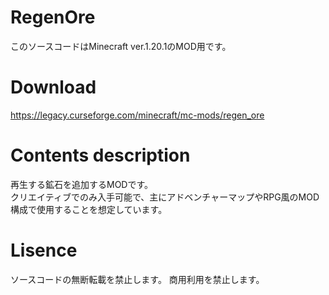 # RegenOre
このソースコードはMinecraft ver.1.20.1のMOD用です。

# Download
https://legacy.curseforge.com/minecraft/mc-mods/regen_ore

# Contents description
再生する鉱石を追加するMODです。  
クリエイティブでのみ入手可能で、主にアドベンチャーマップやRPG風のMOD構成で使用することを想定しています。

# Lisence
ソースコードの無断転載を禁止します。
商用利用を禁止します。
